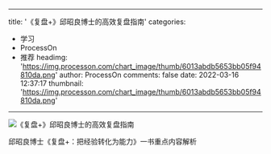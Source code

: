 
---
title: '《复盘+》邱昭良博士的高效复盘指南'
categories: 
 - 学习
 - ProcessOn
 - 推荐
headimg: 'https://img.processon.com/chart_image/thumb/6013abdb5653bb05f94810da.png'
author: ProcessOn
comments: false
date: 2022-03-16 12:37:17
thumbnail: 'https://img.processon.com/chart_image/thumb/6013abdb5653bb05f94810da.png'
---

<div>   
<img class="thumb" alt="《复盘+》邱昭良博士的高效复盘指南" src="https://img.processon.com/chart_image/thumb/6013abdb5653bb05f94810da.png" referrerpolicy="no-referrer">
<p>邱昭良博士《复盘+：把经验转化为能力》一书重点内容解析</p>  
</div>
            